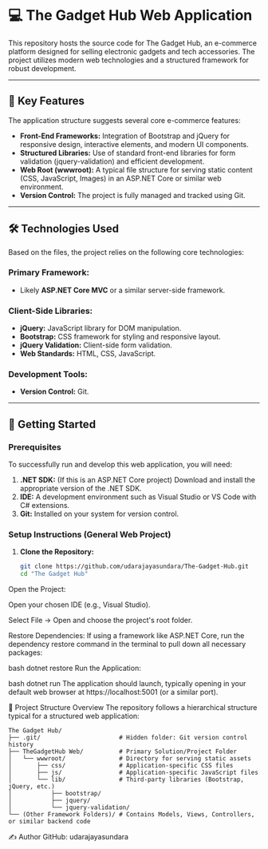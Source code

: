 # 💻 The Gadget Hub Web Application

This repository hosts the source code for The Gadget Hub, an e-commerce platform designed for selling electronic gadgets and tech accessories. The project utilizes modern web technologies and a structured framework for robust development.

---

## 🌟 Key Features

The application structure suggests several core e-commerce features:

* **Front-End Frameworks:** Integration of Bootstrap and jQuery for responsive design, interactive elements, and modern UI components.
* **Structured Libraries:** Use of standard front-end libraries for form validation (jquery-validation) and efficient development.
* **Web Root (wwwroot):** A typical file structure for serving static content (CSS, JavaScript, Images) in an ASP.NET Core or similar web environment.
* **Version Control:** The project is fully managed and tracked using Git.

---

## 🛠️ Technologies Used

Based on the files, the project relies on the following core technologies:

### **Primary Framework:**
* Likely **ASP.NET Core MVC** or a similar server-side framework.

### **Client-Side Libraries:**
* **jQuery:** JavaScript library for DOM manipulation.
* **Bootstrap:** CSS framework for styling and responsive layout.
* **jQuery Validation:** Client-side form validation.
* **Web Standards:** HTML, CSS, JavaScript.

### **Development Tools:**
* **Version Control:** Git.

---

## 🚀 Getting Started

### **Prerequisites**

To successfully run and develop this web application, you will need:

1. **.NET SDK:** (If this is an ASP.NET Core project) Download and install the appropriate version of the .NET SDK.
2. **IDE:** A development environment such as Visual Studio or VS Code with C# extensions.
3. **Git:** Installed on your system for version control.

### **Setup Instructions (General Web Project)**

1. **Clone the Repository:**
   ```bash
   git clone https://github.com/udarajayasundara/The-Gadget-Hub.git
   cd "The Gadget Hub"
Open the Project:

Open your chosen IDE (e.g., Visual Studio).

Select File → Open and choose the project's root folder.

Restore Dependencies:
If using a framework like ASP.NET Core, run the dependency restore command in the terminal to pull down all necessary packages:

bash
dotnet restore
Run the Application:

bash
dotnet run
The application should launch, typically opening in your default web browser at https://localhost:5001 (or a similar port).

📂 Project Structure Overview
The repository follows a hierarchical structure typical for a structured web application:

```
The Gadget Hub/
├── .git/                      # Hidden folder: Git version control history
├── TheGadgetHub Web/          # Primary Solution/Project Folder
│   └── wwwroot/               # Directory for serving static assets
│       ├── css/               # Application-specific CSS files
│       ├── js/                # Application-specific JavaScript files
│       └── lib/               # Third-party libraries (Bootstrap, jQuery, etc.)
│           ├── bootstrap/
│           ├── jquery/
│           └── jquery-validation/
└── (Other Framework Folders)/ # Contains Models, Views, Controllers, or similar backend code
```

✍️ Author
GitHub: udarajayasundara
